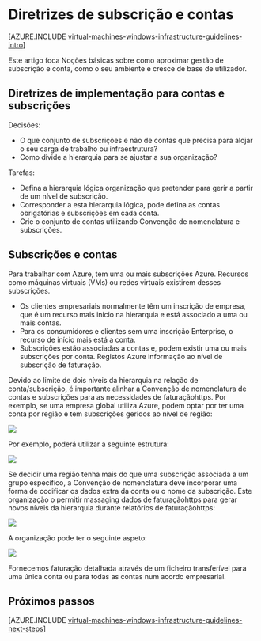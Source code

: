 <properties
    pageTitle="Diretrizes de contas e de subscrição | Microsoft Azure"
    description="Saiba mais sobre as diretrizes de estrutura e implementação chaves para contas no Azure e subscrições."
    documentationCenter=""
    services="virtual-machines-windows"
    authors="iainfoulds"
    manager="timlt"
    editor=""
    tags="azure-resource-manager"/>

<tags
    ms.service="virtual-machines-windows"
    ms.workload="infrastructure-services"
    ms.tgt_pltfrm="vm-windows"
    ms.devlang="na"
    ms.topic="article"
    ms.date="09/08/2016"
    ms.author="iainfou"/>

# <a name="subscription-and-accounts-guidelines"></a>Diretrizes de subscrição e contas

[AZURE.INCLUDE [virtual-machines-windows-infrastructure-guidelines-intro](../../includes/virtual-machines-windows-infrastructure-guidelines-intro.md)] 

Este artigo foca Noções básicas sobre como aproximar gestão de subscrição e conta, como o seu ambiente e cresce de base de utilizador.


## <a name="implementation-guidelines-for-subscriptions-and-accounts"></a>Diretrizes de implementação para contas e subscrições

Decisões:

- O que conjunto de subscrições e não de contas que precisa para alojar o seu carga de trabalho ou infraestrutura?
- Como divide a hierarquia para se ajustar a sua organização?

Tarefas:

- Defina a hierarquia lógica organização que pretender para gerir a partir de um nível de subscrição.
- Corresponder a esta hierarquia lógica, pode defina as contas obrigatórias e subscrições em cada conta.
- Crie o conjunto de contas utilizando Convenção de nomenclatura e subscrições.


## <a name="subscriptions-and-accounts"></a>Subscrições e contas

Para trabalhar com Azure, tem uma ou mais subscrições Azure. Recursos como máquinas virtuais (VMs) ou redes virtuais existirem desses subscrições.

- Os clientes empresariais normalmente têm um inscrição de empresa, que é um recurso mais início na hierarquia e está associado a uma ou mais contas.
- Para os consumidores e clientes sem uma inscrição Enterprise, o recurso de início mais está a conta.
- Subscrições estão associadas a contas e, podem existir uma ou mais subscrições por conta. Registos Azure informação ao nível de subscrição de faturação.

Devido ao limite de dois níveis da hierarquia na relação de conta/subscrição, é importante alinhar a Convenção de nomenclatura de contas e subscrições para as necessidades de faturaçãohttps. Por exemplo, se uma empresa global utiliza Azure, podem optar por ter uma conta por região e tem subscrições geridos ao nível de região:

![](./media/virtual-machines-common-infrastructure-service-guidelines/sub01.png)

Por exemplo, poderá utilizar a seguinte estrutura:

![](./media/virtual-machines-common-infrastructure-service-guidelines/sub02.png)

Se decidir uma região tenha mais do que uma subscrição associada a um grupo específico, a Convenção de nomenclatura deve incorporar uma forma de codificar os dados extra da conta ou o nome da subscrição. Este organização o permitir massaging dados de faturaçãohttps para gerar novos níveis da hierarquia durante relatórios de faturaçãohttps:

![](./media/virtual-machines-common-infrastructure-service-guidelines/sub03.png)

A organização pode ter o seguinte aspeto:

![](./media/virtual-machines-common-infrastructure-service-guidelines/sub04.png)

Fornecemos faturação detalhada através de um ficheiro transferível para uma única conta ou para todas as contas num acordo empresarial.


## <a name="next-steps"></a>Próximos passos

[AZURE.INCLUDE [virtual-machines-windows-infrastructure-guidelines-next-steps](../../includes/virtual-machines-windows-infrastructure-guidelines-next-steps.md)] 